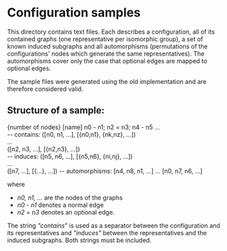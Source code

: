 Configuration samples
=====================

This directory contains text files. Each describes a configuration,
all of its contained graphs (one representative per isomorphic group),
a set of known induced subgraphs and all automorphisms (permutations
of the configurations' nodes which generate the same representatives).
The automorphisms cover only the case that optional edges are mapped
to optional edges.

The sample files were generated using the old implementation and are
therefore considered valid.

Structure of a sample:
----------------------

{number of nodes} [name] n0 - n1; n2 = n3; n4 - n5 ...  
-- contains:
([n0, n1, ...], [{n0,n1}, {nk,nz}, ...])  
...  
([n2, n3, ...], [{n2,n3}, ...])  
-- induces:
([n5, n6, ...], [{n5,n6}, {ni,nj}, ...])  
...  
([n7, ...], [{...}, ...])
-- automorphisms:
[n4, n8, n1, ...]
...
[n0, n7, n6, ...]

where

  - *n0, n1, ...* are the nodes of the graphs
  - *n0 - n1* denotes a normal edge
  - *n2 = n3* denotes an optional edge.

The string *"contains"* is used as a separator between the
configuration and its representatives and *"induces"* between
the representatives and the induced subgraphs.
Both strings must be included.
